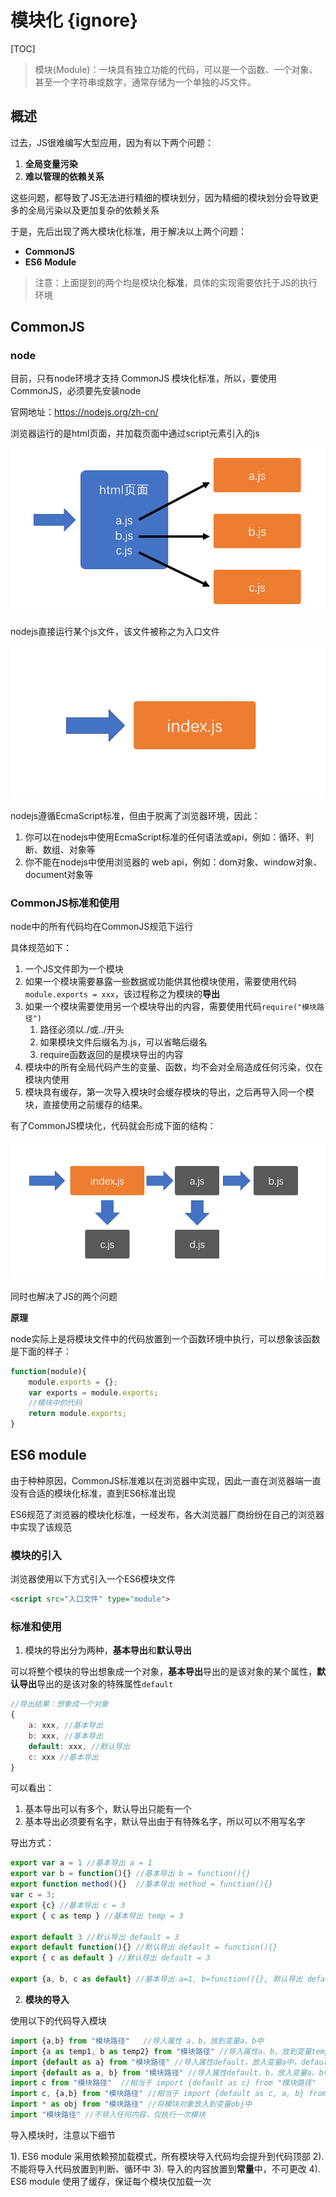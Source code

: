 # 模块化 {ignore}

[TOC]

> 模块(Module)：一块具有独立功能的代码，可以是一个函数、一个对象、甚至一个字符串或数字，通常存储为一个单独的JS文件。

## 概述

过去，JS很难编写大型应用，因为有以下两个问题：

1. **全局变量污染**
2. **难以管理的依赖关系**

这些问题，都导致了JS无法进行精细的模块划分，因为精细的模块划分会导致更多的全局污染以及更加复杂的依赖关系

于是，先后出现了两大模块化标准，用于解决以上两个问题：

- **CommonJS**
- **ES6 Module**

> 注意：上面提到的两个均是模块化**标准**，具体的实现需要依托于JS的执行环境

## CommonJS

### node

目前，只有node环境才支持 CommonJS 模块化标准，所以，要使用 CommonJS，必须要先安装node

官网地址：https://nodejs.org/zh-cn/

浏览器运行的是html页面，并加载页面中通过script元素引入的js

![](assets/2019-12-02-10-57-23.png)

nodejs直接运行某个js文件，该文件被称之为入口文件

![](assets/2019-12-02-10-59-43.png)

nodejs遵循EcmaScript标准，但由于脱离了浏览器环境，因此：

1. 你可以在nodejs中使用EcmaScript标准的任何语法或api，例如：循环、判断、数组、对象等
2. 你不能在nodejs中使用浏览器的 web api，例如：dom对象、window对象、document对象等

### CommonJS标准和使用

node中的所有代码均在CommonJS规范下运行

具体规范如下：

1. 一个JS文件即为一个模块
2. 如果一个模块需要暴露一些数据或功能供其他模块使用，需要使用代码```module.exports = xxx```，该过程称之为模块的**导出**
3. 如果一个模块需要使用另一个模块导出的内容，需要使用代码```require("模块路径")```
   1. 路径必须以./或../开头
   2. 如果模块文件后缀名为.js，可以省略后缀名
   3. require函数返回的是模块导出的内容
4. 模块中的所有全局代码产生的变量、函数，均不会对全局造成任何污染，仅在模块内使用
5. 模块具有缓存，第一次导入模块时会缓存模块的导出，之后再导入同一个模块，直接使用之前缓存的结果。

有了CommonJS模块化，代码就会形成下面的结构：

![](assets/2019-12-02-11-15-01.png)

同时也解决了JS的两个问题

**原理**

node实际上是将模块文件中的代码放置到一个函数环境中执行，可以想象该函数是下面的样子：

```js
function(module){
    module.exports = {};
    var exports = module.exports;
    //模块中的代码
    return module.exports;
}
```

## ES6 module

由于种种原因，CommonJS标准难以在浏览器中实现，因此一直在浏览器端一直没有合适的模块化标准，直到ES6标准出现

ES6规范了浏览器的模块化标准，一经发布，各大浏览器厂商纷纷在自己的浏览器中实现了该规范

### 模块的引入

浏览器使用以下方式引入一个ES6模块文件

```html
<script src="入口文件" type="module">
```

### 标准和使用

1. 模块的导出分为两种，**基本导出**和**默认导出**

可以将整个模块的导出想象成一个对象，**基本导出**导出的是该对象的某个属性，**默认导出**导出的是该对象的特殊属性```default```

```js
//导出结果：想象成一个对象
{
    a: xxx, //基本导出
    b: xxx, //基本导出
    default: xxx, //默认导出
    c: xxx //基本导出
}
```

可以看出：

1) 基本导出可以有多个，默认导出只能有一个
2) 基本导出必须要有名字，默认导出由于有特殊名字，所以可以不用写名字

导出方式：

```js
export var a = 1 //基本导出 a = 1
export var b = function(){} //基本导出 b = function(){}
export function method(){}  //基本导出 method = function(){}
var c = 3;
export {c} //基本导出 c = 3
export { c as temp } //基本导出 temp = 3

export default 3 //默认导出 default = 3
export default function(){} //默认导出 default = function(){}
export { c as default } //默认导出 default = 3

export {a, b, c as default} //基本导出 a=1, b=function(){}, 默认导出 default = 3
```

2. **模块的导入**

使用以下的代码导入模块

```js
import {a,b} from "模块路径"   //导入属性 a、b，放到变量a、b中
import {a as temp1, b as temp2} from "模块路径" //导入属性a、b，放到变量temp1、temp2 中
import {default as a} from "模块路径" //导入属性default，放入变量a中，default是关键字，不能作为变量名，必须定义别名
import {default as a, b} from "模块路径" //导入属性default、b，放入变量a、b中
import c from "模块路径"  //相当于 import {default as c} from "模块路径"
import c, {a,b} from "模块路径" //相当于 import {default as c, a, b} from "模块路径"
import * as obj from "模块路径" //将模块对象放入到变量obj中
import "模块路径" //不导入任何内容，仅执行一次模块
```

导入模块时，注意以下细节

1). ES6 module 采用依赖预加载模式，所有模块导入代码均会提升到代码顶部
2). 不能将导入代码放置到判断、循环中
3). 导入的内容放置到**常量**中，不可更改
4). ES6 module 使用了缓存，保证每个模块仅加载一次